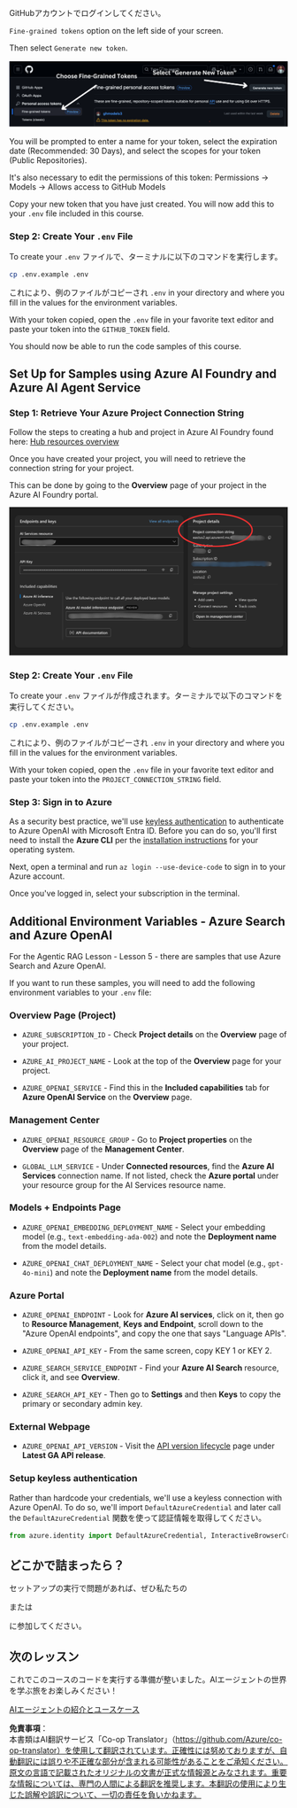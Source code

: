 <!--
CO_OP_TRANSLATOR_METADATA:
{
  "original_hash": "c729f7442eb5afd55b5522e3ad65c822",
  "translation_date": "2025-06-05T14:51:25+00:00",
  "source_file": "00-course-setup/README.md",
  "language_code": "ja"
}
-->
GitHubアカウントでログインしてください。

`Fine-grained tokens` option on the left side of your screen.

Then select `Generate new token`.

![Generate Token](../../../00-course-setup/images/generate-token.png)

You will be prompted to enter a name for your token, select the expiration date (Recommended: 30 Days), and select the scopes for your token (Public Repositories).

It's also necessary to edit the permissions of this token: Permissions -> Models -> Allows access to GitHub Models

Copy your new token that you have just created. You will now add this to your `.env` file included in this course. 


### Step 2: Create Your `.env` File

To create your `.env` ファイルで、ターミナルに以下のコマンドを実行します。

```bash
cp .env.example .env
```

これにより、例のファイルがコピーされ `.env` in your directory and where you fill in the values for the environment variables.

With your token copied, open the `.env` file in your favorite text editor and paste your token into the `GITHUB_TOKEN` field.

You should now be able to run the code samples of this course.

## Set Up for Samples using Azure AI Foundry and Azure AI Agent Service

### Step 1: Retrieve Your Azure Project Connection String


Follow the steps to creating a hub and project in Azure AI Foundry found here: [Hub resources overview](https://learn.microsoft.com/en-us/azure/ai-foundry/concepts/ai-resources)


Once you have created your project, you will need to retrieve the connection string for your project.

This can be done by going to the **Overview** page of your project in the Azure AI Foundry portal.

![Project Connection String](../../../00-course-setup/images/project-connection-string.png)

### Step 2: Create Your `.env` File

To create your `.env` ファイルが作成されます。ターミナルで以下のコマンドを実行してください。

```bash
cp .env.example .env
```

これにより、例のファイルがコピーされ `.env` in your directory and where you fill in the values for the environment variables.

With your token copied, open the `.env` file in your favorite text editor and paste your token into the `PROJECT_CONNECTION_STRING` field.

### Step 3: Sign in to Azure

As a security best practice, we'll use [keyless authentication](https://learn.microsoft.com/azure/developer/ai/keyless-connections?tabs=csharp%2Cazure-cli?WT.mc_id=academic-105485-koreyst) to authenticate to Azure OpenAI with Microsoft Entra ID. Before you can do so, you'll first need to install the **Azure CLI** per the [installation instructions](https://learn.microsoft.com/cli/azure/install-azure-cli?WT.mc_id=academic-105485-koreyst) for your operating system.

Next, open a terminal and run `az login --use-device-code` to sign in to your Azure account.

Once you've logged in, select your subscription in the terminal.


## Additional Environment Variables - Azure Search and Azure OpenAI 

For the Agentic RAG Lesson - Lesson 5 - there are samples that use Azure Search and Azure OpenAI.

If you want to run these samples, you will need to add the following environment variables to your `.env` file:

### Overview Page (Project)

- `AZURE_SUBSCRIPTION_ID` - Check **Project details** on the **Overview** page of your project.

- `AZURE_AI_PROJECT_NAME` - Look at the top of the **Overview** page for your project.

- `AZURE_OPENAI_SERVICE` - Find this in the **Included capabilities** tab for **Azure OpenAI Service** on the **Overview** page.

### Management Center

- `AZURE_OPENAI_RESOURCE_GROUP` - Go to **Project properties** on the **Overview** page of the **Management Center**.

- `GLOBAL_LLM_SERVICE` - Under **Connected resources**, find the **Azure AI Services** connection name. If not listed, check the **Azure portal** under your resource group for the AI Services resource name.

### Models + Endpoints Page

- `AZURE_OPENAI_EMBEDDING_DEPLOYMENT_NAME` - Select your embedding model (e.g., `text-embedding-ada-002`) and note the **Deployment name** from the model details.

- `AZURE_OPENAI_CHAT_DEPLOYMENT_NAME` - Select your chat model (e.g., `gpt-4o-mini`) and note the **Deployment name** from the model details.

### Azure Portal

- `AZURE_OPENAI_ENDPOINT` - Look for **Azure AI services**, click on it, then go to **Resource Management**, **Keys and Endpoint**, scroll down to the "Azure OpenAI endpoints", and copy the one that says "Language APIs".

- `AZURE_OPENAI_API_KEY` - From the same screen, copy KEY 1 or KEY 2.

- `AZURE_SEARCH_SERVICE_ENDPOINT` - Find your **Azure AI Search** resource, click it, and see **Overview**.

- `AZURE_SEARCH_API_KEY` - Then go to **Settings** and then **Keys** to copy the primary or secondary admin key.

### External Webpage

- `AZURE_OPENAI_API_VERSION` - Visit the [API version lifecycle](https://learn.microsoft.com/en-us/azure/ai-services/openai/api-version-deprecation#latest-ga-api-release) page under **Latest GA API release**.

### Setup keyless authentication

Rather than hardcode your credentials, we'll use a keyless connection with Azure OpenAI. To do so, we'll import `DefaultAzureCredential` and later call the `DefaultAzureCredential` 関数を使って認証情報を取得してください。

```python
from azure.identity import DefaultAzureCredential, InteractiveBrowserCredential
```

## どこかで詰まったら？

セットアップの実行で問題があれば、ぜひ私たちの

または

に参加してください。

## 次のレッスン

これでこのコースのコードを実行する準備が整いました。AIエージェントの世界を学ぶ旅をお楽しみください！

[AIエージェントの紹介とユースケース](../01-intro-to-ai-agents/README.md)

**免責事項**：  
本書類はAI翻訳サービス「Co-op Translator」（https://github.com/Azure/co-op-translator）を使用して翻訳されています。正確性には努めておりますが、自動翻訳には誤りや不正確な部分が含まれる可能性があることをご承知ください。原文の言語で記載されたオリジナルの文書が正式な情報源とみなされます。重要な情報については、専門の人間による翻訳を推奨します。本翻訳の使用により生じた誤解や誤訳について、一切の責任を負いかねます。